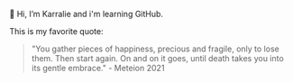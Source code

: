 👋 Hi, I’m Karralie and i'm learning GitHub.

This is my favorite quote:

> "You gather pieces of happiness, precious and fragile, only to lose them. Then start again. On and on it goes, until death takes you into its gentle embrace." - Meteion 2021


<!---
KarralieFitzgerald/KarralieFitzgerald is a ✨ special ✨ repository because its `README.md` (this file) appears on your GitHub profile.
You can click the Preview link to take a look at your changes.
--->
